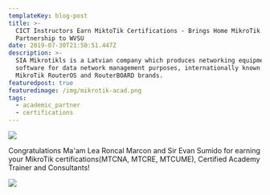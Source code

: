 ```yaml
---
templateKey: blog-post
title: >-
  CICT Instructors Earn MiktoTik Certifications - Brings Home MikroTik
  Partnership to WVSU
date: 2019-07-30T21:50:51.447Z
description: >-
  SIA Mikrotikls is a Latvian company which produces networking equipment and
  software for data network management purposes, internationally known with
  MikroTik RouterOS and RouterBOARD brands.
featuredpost: true
featuredimage: /img/mikrotik-acad.png
tags:
  - academic_partner
  - certifications
---
```

![](/img/mikrotik-training.jpg)

Congratulations Ma'am Lea Roncal Marcon and Sir Evan Sumido for earning your MikroTik certifications(MTCNA, MTCRE, MTCUME), Certified Academy Trainer and Consultants!

![](/img/mikrotik-certifications.png)
